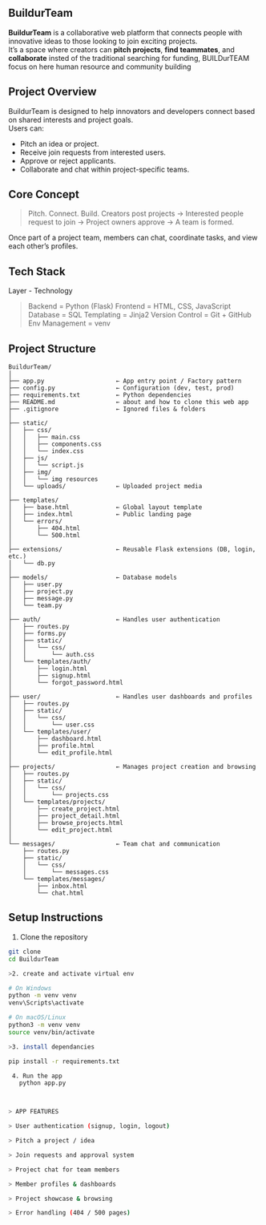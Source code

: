 ## BuildurTeam

**BuildurTeam** is a collaborative web platform that connects people with innovative ideas to those looking to join exciting projects.  
It’s a space where creators can **pitch projects**, **find teammates**, and **collaborate** 
insted of the traditional searching for funding, BUILDurTEAM focus on here human resource and community building   



## Project Overview

BuildurTeam is designed to help innovators and developers connect based on shared interests and project goals.  
Users can:
- Pitch an idea or project.
- Receive join requests from interested users.
- Approve or reject applicants.
- Collaborate and chat within project-specific teams.


## Core Concept

> Pitch. Connect. Build.
> Creators post projects → Interested people request to join → Project owners approve → A team is formed.

Once part of a project team, members can chat, coordinate tasks, and view each other’s profiles.


##  Tech Stack

 Layer - Technology

>Backend           =  Python (Flask) 
>Frontend          =  HTML, CSS, JavaScript 
>Database          =  SQL
>Templating        =  Jinja2 
>Version Control   =  Git + GitHub 
>Env Management    =  venv 



##  Project Structure
```
BuildurTeam/
│
├── app.py                    ← App entry point / Factory pattern
├── config.py                 ← Configuration (dev, test, prod)
├── requirements.txt          ← Python dependencies
├── README.md                 ← about and how to clone this web app
├── .gitignore                ← Ignored files & folders
│
├── static/
│   ├── css/
│   │   ├── main.css
│   │   ├── components.css
│   │   └── index.css
│   ├── js/
│   │   └── script.js
│   ├── img/
│   │   └── img resources
│   └── uploads/              ← Uploaded project media
│
├── templates/
│   ├── base.html             ← Global layout template
│   ├── index.html            ← Public landing page
│   └── errors/
│       ├── 404.html
│       └── 500.html
│
├── extensions/               ← Reusable Flask extensions (DB, login, etc.)
│   └── db.py
│
├── models/                   ← Database models
│   ├── user.py
│   ├── project.py
│   ├── message.py
│   └── team.py
│
├── auth/                     ← Handles user authentication
│   ├── routes.py
│   ├── forms.py
│   ├── static/
│   │   └── css/
│   │       └── auth.css
│   └── templates/auth/
│       ├── login.html
│       ├── signup.html
│       └── forgot_password.html
│
├── user/                     ← Handles user dashboards and profiles
│   ├── routes.py
│   ├── static/
│   │   └── css/
│   │       └── user.css
│   └── templates/user/
│       ├── dashboard.html
│       ├── profile.html
│       └── edit_profile.html
│
├── projects/                 ← Manages project creation and browsing
│   ├── routes.py
│   ├── static/
│   │   └── css/
│   │       └── projects.css
│   └── templates/projects/
│       ├── create_project.html
│       ├── project_detail.html
│       ├── browse_projects.html
│       └── edit_project.html
│
└── messages/                 ← Team chat and communication
    ├── routes.py
    ├── static/
    │   └── css/
    │       └── messages.css
    └── templates/messages/
        ├── inbox.html
        └── chat.html
```


##  Setup Instructions

 1. Clone the repository

```bash
git clone 
cd BuildurTeam

>2. create and activate virtual env

# On Windows
python -m venv venv
venv\Scripts\activate

# On macOS/Linux
python3 -m venv venv
source venv/bin/activate

>3. install dependancies 

pip install -r requirements.txt

 4. Run the app 
   python app.py 



> APP FEATURES 

> User authentication (signup, login, logout)

> Pitch a project / idea

> Join requests and approval system

> Project chat for team members

> Member profiles & dashboards

> Project showcase & browsing

> Error handling (404 / 500 pages)

